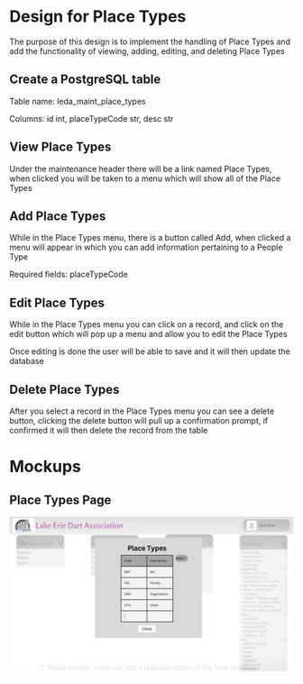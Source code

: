 # Design for Place Types
The purpose of this design is to implement the handling of Place Types and add the functionality of viewing, adding, editing, and deleting Place Types

## Create a PostgreSQL table
Table name: leda_maint_place_types

Columns: id int, placeTypeCode str, desc str

## View Place Types
Under the maintenance header there will be a link named Place Types, when clicked you will be taken to a menu which will show all of the Place Types

## Add Place Types
While in the Place Types menu, there is a button called Add, when clicked a menu will appear in which you can add information pertaining to a People Type

Required fields: placeTypeCode

## Edit Place Types
While in the Place Types menu you can click on a record, and click on the edit button which will pop up a menu and allow you to edit the Place Types

Once editing is done the user will be able to save and it will then update the database

## Delete Place Types
After you select a record in the Place Types menu you can see a delete button, clicking the delete button will pull up a confirmation prompt, if confirmed it will then delete the record from the table

# Mockups
## Place Types Page
![image](../../Mockups/Maintenance/leda_place_types.png)
